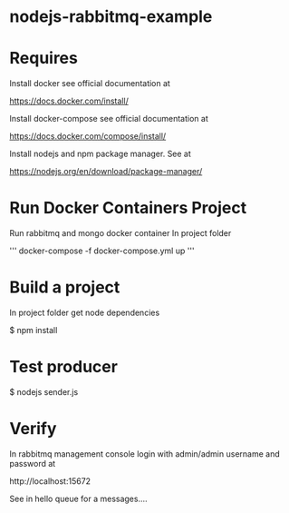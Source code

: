 # nodejs-rabbitmq-example

# Requires

Install docker see official documentation at

https://docs.docker.com/install/


Install docker-compose see official documentation at

https://docs.docker.com/compose/install/

Install nodejs and npm package manager. See at

https://nodejs.org/en/download/package-manager/

# Run Docker Containers Project

Run rabbitmq and mongo docker container In project folder

'''
docker-compose -f docker-compose.yml up
'''

# Build a project

In project folder get node dependencies

$ npm install


# Test producer

$ nodejs sender.js

# Verify

In rabbitmq management console login with admin/admin username and password at

http://localhost:15672

See in hello queue for a messages....
